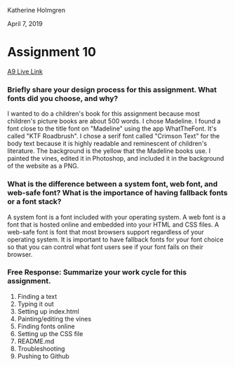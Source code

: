 Katherine Holmgren

April 7, 2019

# Assignment 10

[A9 Live Link](https://katholmgren.github.io/web-dev-hw/assignment-10)

### Briefly share your design process for this assignment. What fonts did you choose, and why?

I wanted to do a children's book for this assignment because most children's picture books are about 500 words. I chose Madeline. I found a font close to the title font on "Madeline" using the app WhatTheFont. It's called "KTF Roadbrush". I chose a serif font called "Crimson Text" for the body text because it is highly readable and reminescent of children's literature. The background is the yellow that the Madeline books use. I painted the vines, edited it in Photoshop, and included it in the background of the website as a PNG.

### What is the difference between a system font, web font, and web-safe font? What is the importance of having fallback fonts or a font stack?

A system font is a font included with your operating system. A web font is a font that is hosted online and embedded into your HTML and CSS files. A web-safe font is font that most browsers support regardless of your operating system. It is important to have fallback fonts for your font choice so that you can control what font users see if your font fails on their browser.

### Free Response: Summarize your work cycle for this assignment.

1. Finding a text
2. Typing it out
3. Setting up index.html
4. Painting/editing the vines
5. Finding fonts online
6. Setting up the CSS file
7. README.md
8. Troubleshooting
9. Pushing to Github
